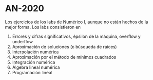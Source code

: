 # AN-2020

Los ejercicios de los labs de Numérico I, aunque no están hechos de la mejor forma. Los labs consistieron en

1. Errores y cifras significativos, épsilon de la máquina, overflow y underflow  
2. Aproximación de soluciones (o búsqueda de raíces)
3. Interpolación numérica
4. Aproximación por el método de mínimos cuadrados  
5. Integración numérica  
6. Álgebra lineal numérica  
7. Programación lineal  

